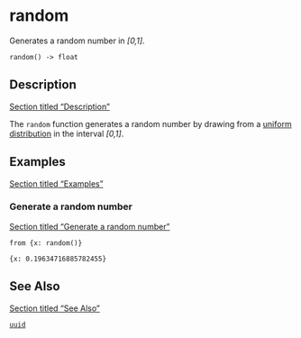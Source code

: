 # random

Generates a random number in *\[0,1]*.

```tql
random() -> float
```

## Description

[Section titled “Description”](#description)

The `random` function generates a random number by drawing from a [uniform distribution](https://en.wikipedia.org/wiki/Continuous_uniform_distribution) in the interval *\[0,1]*.

## Examples

[Section titled “Examples”](#examples)

### Generate a random number

[Section titled “Generate a random number”](#generate-a-random-number)

```tql
from {x: random()}
```

```tql
{x: 0.19634716885782455}
```

## See Also

[Section titled “See Also”](#see-also)

[`uuid`](/reference/functions/uuid)